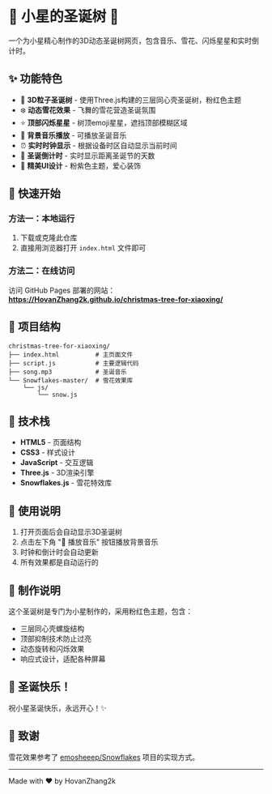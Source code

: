 # 🌟 小星的圣诞树 🌟

一个为小星精心制作的3D动态圣诞树网页，包含音乐、雪花、闪烁星星和实时倒计时。

## ✨ 功能特色

- 🎄 **3D粒子圣诞树** - 使用Three.js构建的三层同心壳圣诞树，粉红色主题
- ❄️ **动态雪花效果** - 飞舞的雪花营造圣诞氛围
- ⭐ **顶部闪烁星星** - 树顶emoji星星，遮挡顶部模糊区域
- 🎵 **背景音乐播放** - 可播放圣诞音乐
- ⏰ **实时时钟显示** - 根据设备时区自动显示当前时间
- 📅 **圣诞倒计时** - 实时显示距离圣诞节的天数
- 🎨 **精美UI设计** - 粉紫色主题，爱心装饰

## 🚀 快速开始

### 方法一：本地运行

1. 下载或克隆此仓库
2. 直接用浏览器打开 `index.html` 文件即可

### 方法二：在线访问

访问 GitHub Pages 部署的网站：
**https://HovanZhang2k.github.io/christmas-tree-for-xiaoxing/**

## 📂 项目结构

```
christmas-tree-for-xiaoxing/
├── index.html          # 主页面文件
├── script.js           # 主要逻辑代码
├── song.mp3            # 圣诞音乐
└── Snowflakes-master/  # 雪花效果库
    └── js/
        └── snow.js
```

## 🎨 技术栈

- **HTML5** - 页面结构
- **CSS3** - 样式设计
- **JavaScript** - 交互逻辑
- **Three.js** - 3D渲染引擎
- **Snowflakes.js** - 雪花特效库

## 🎵 使用说明

1. 打开页面后会自动显示3D圣诞树
2. 点击左下角 "🎵 播放音乐" 按钮播放背景音乐
3. 时钟和倒计时会自动更新
4. 所有效果都是自动运行的

## 💝 制作说明

这个圣诞树是专门为小星制作的，采用粉红色主题，包含：
- 三层同心壳螺旋结构
- 顶部抑制技术防止过亮
- 动态旋转和闪烁效果
- 响应式设计，适配各种屏幕

## 🎄 圣诞快乐！

祝小星圣诞快乐，永远开心！✨

## 🙏 致谢

雪花效果参考了 [emosheeep/Snowflakes](https://github.com/emosheeep/Snowflakes) 项目的实现方式。

---
Made with ❤️ by HovanZhang2k
